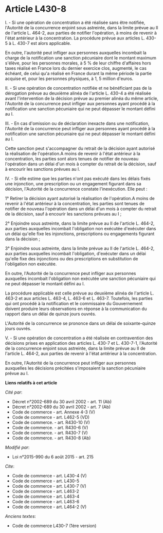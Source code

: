 # Article L430-8

I. - Si une opération de concentration a été réalisée sans être notifiée, l'Autorité de la concurrence enjoint sous
astreinte, dans la limite prévue au II de l'article L. 464-2, aux parties de notifier l'opération, à moins de revenir à
l'état antérieur à la concentration. La procédure prévue aux articles L. 430-5 à L. 430-7 est alors applicable. 

En outre, l'autorité peut infliger aux personnes auxquelles incombait la charge de la notification une sanction pécuniaire
dont le montant maximum s'élève, pour les personnes morales, à 5 % de leur chiffre d'affaires hors taxes réalisé en France
lors du dernier exercice clos, augmenté, le cas échéant, de celui qu'a réalisé en France durant la même période la partie
acquise et, pour les personnes physiques, à 1, 5 million d'euros. 

II. - Si une opération de concentration notifiée et ne bénéficiant pas de la dérogation prévue au deuxième alinéa de
l'article L. 430-4 a été réalisée avant l'intervention de la décision prévue au premier alinéa du même article, l'Autorité de
la concurrence peut infliger aux personnes ayant procédé à la notification une sanction pécuniaire qui ne peut dépasser le
montant défini au I. 

III. - En cas d'omission ou de déclaration inexacte dans une notification, l'Autorité de la concurrence peut infliger aux
personnes ayant procédé à la notification une sanction pécuniaire qui ne peut dépasser le montant défini au I. 

Cette sanction peut s'accompagner du retrait de la décision ayant autorisé la réalisation de l'opération.A moins de revenir à
l'état antérieur à la concentration, les parties sont alors tenues de notifier de nouveau l'opération dans un délai d'un mois
à compter du retrait de la décision, sauf à encourir les sanctions prévues au I. 

IV. - Si elle estime que les parties n'ont pas exécuté dans les délais fixés une injonction, une prescription ou un
engagement figurant dans sa décision, l'Autorité de la concurrence constate l'inexécution. Elle peut : 

1° Retirer la décision ayant autorisé la réalisation de l'opération.A moins de revenir à l'état antérieur à la concentration,
les parties sont tenues de notifier de nouveau l'opération dans un délai d'un mois à compter du retrait de la décision, sauf
à encourir les sanctions prévues au I ; 

2° Enjoindre sous astreinte, dans la limite prévue au II de l'article L. 464-2, aux parties auxquelles incombait l'obligation
non exécutée d'exécuter dans un délai qu'elle fixe les injonctions, prescriptions ou engagements figurant dans la décision ;

3° Enjoindre sous astreinte, dans la limite prévue au II de l'article L. 464-2, aux parties auxquelles incombait
l'obligation, d'exécuter dans un délai qu'elle fixe des injonctions ou des prescriptions en substitution de l'obligation non
exécutée.  

En outre, l'Autorité de la concurrence peut infliger aux personnes auxquelles incombait l'obligation non exécutée une
sanction pécuniaire qui ne peut dépasser le montant défini au I. 

La procédure applicable est celle prévue au deuxième alinéa de l'article L. 463-2 et aux articles L. 463-4, L. 463-6 et L.
463-7. Toutefois, les parties qui ont procédé à la notification et le commissaire du Gouvernement doivent produire leurs
observations en réponse à la communication du rapport dans un délai de quinze jours ouvrés.

L'Autorité de la concurrence se prononce dans un délai de soixante-quinze jours ouvrés.

V. - Si une opération de concentration a été réalisée en contravention des décisions prises en application des articles L.
430-7 et L. 430-7-1, l'Autorité de la concurrence enjoint sous astreinte, dans la limite prévue au II de l'article L. 464-2,
aux parties de revenir à l'état antérieur à la concentration. 

En outre, l'Autorité de la concurrence peut infliger aux personnes auxquelles les décisions précitées s'imposaient la
sanction pécuniaire prévue au I.

**Liens relatifs à cet article**

_Cité par_:

  - Décret n°2002-689 du 30 avril 2002 - art. 11 (Ab)
  - Décret n°2002-689 du 30 avril 2002 - art. 7 (Ab)
  - Code de commerce - art. Annexe 4-3 (V)
  - Code de commerce - art. L462-5 (VD)
  - Code de commerce. - art. R430-10 (V)
  - Code de commerce. - art. R430-6 (V)
  - Code de commerce. - art. R430-7 (V)
  - Code de commerce. - art. R430-8 (Ab)

_Modifié par_:

  - Loi n°2015-990 du 6 août 2015 - art. 215

_Cite_:

  - Code de commerce - art. L430-4 (V)
  - Code de commerce - art. L430-5
  - Code de commerce - art. L430-7 (V)
  - Code de commerce - art. L463-2
  - Code de commerce - art. L463-4
  - Code de commerce - art. L463-6
  - Code de commerce - art. L464-2 (V)

_Anciens textes_:

  - Code de commerce L430-7 (1ère version)
